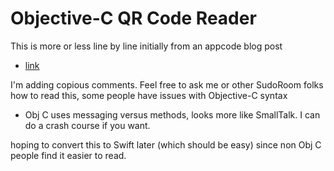 # Objective-C QR Code Reader

This is more or less line by line initially from an appcode blog post 
* [link](http://www.appcoda.com/qr-code-ios-programming-tutorial/)

I'm adding copious comments. Feel free to ask me or other SudoRoom folks
how to read this, some people have issues with Objective-C syntax
* Obj C uses messaging versus methods, looks more like SmallTalk. I can do a crash course if you want.

hoping to convert this to Swift later (which should be easy) since non Obj C people find it easier to read.
